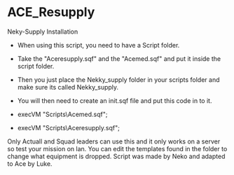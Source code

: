 # ACE_Resupply
Neky-Supply Installation
* When using this script, you need to have a Script folder.
* Take the "Aceresupply.sqf" and the "Acemed.sqf" and put it inside the script folder.
* Then you just place the Nekky_supply folder in your scripts folder and make sure its called Nekky_supply.

* You will then need to create an init.sqf file and put this code in to it.
* execVM "Scripts\Acemed.sqf";
* execVM "Scripts\Aceresupply.sqf";

Only Actuall and Squad leaders can use this and it only works on a server so test your mission on lan. You can edit the templates found in the folder to change what equipment is dropped.
Script was made by Neko and adapted to Ace by Luke.
